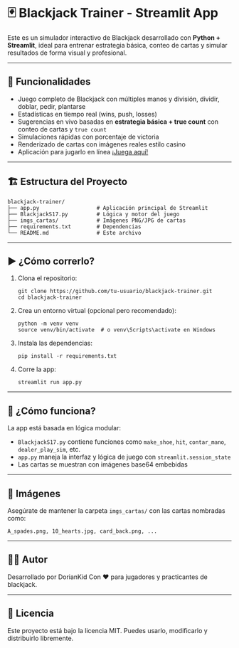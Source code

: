 # 🃏 Blackjack Trainer - Streamlit App

Este es un simulador interactivo de Blackjack desarrollado con **Python + Streamlit**, ideal para entrenar estrategia básica, conteo de cartas y simular resultados de forma visual y profesional.

---

## 🚀 Funcionalidades

-  Juego completo de Blackjack con múltiples manos y división, dividir, doblar, pedir, plantarse
-  Estadísticas en tiempo real (wins, push, losses)
-  Sugerencias en vivo basadas en **estrategia básica + true count** con conteo de cartas y `true count`
-  Simulaciones rápidas con porcentaje de victoria
-  Renderizado de cartas con imágenes reales estilo casino
-  Aplicación para jugarlo en línea [¡Juega aquí!](https://blackjack-trainer.streamlit.app/)

---

## 🏗️ Estructura del Proyecto

```
blackjack-trainer/
├── app.py                  # Aplicación principal de Streamlit
├── BlackjackS17.py         # Lógica y motor del juego
├── imgs_cartas/            # Imágenes PNG/JPG de cartas
├── requirements.txt        # Dependencias
└── README.md               # Este archivo
```

---

## ▶️ ¿Cómo correrlo?

1. Clona el repositorio:
   ```
   git clone https://github.com/tu-usuario/blackjack-trainer.git
   cd blackjack-trainer
   ```

2. Crea un entorno virtual (opcional pero recomendado):
   ```
   python -m venv venv
   source venv/bin/activate  # o venv\Scripts\activate en Windows
   ```

3. Instala las dependencias:
   ```
   pip install -r requirements.txt
   ```

4. Corre la app:
   ```
   streamlit run app.py
   ```

---

## 🧠 ¿Cómo funciona?

La app está basada en lógica modular:
- `BlackjackS17.py` contiene funciones como `make_shoe`, `hit`, `contar_mano`, `dealer_play_sim`, etc.
- `app.py` maneja la interfaz y lógica de juego con `streamlit.session_state`
- Las cartas se muestran con imágenes base64 embebidas

---

## 📸 Imágenes

Asegúrate de mantener la carpeta `imgs_cartas/` con las cartas nombradas como:

```
A_spades.png, 10_hearts.jpg, card_back.png, ...
```

---

## 👨‍💻 Autor

Desarrollado por DorianKid 
Con ❤️ para jugadores y practicantes de blackjack.

---

## 📄 Licencia

Este proyecto está bajo la licencia MIT. Puedes usarlo, modificarlo y distribuirlo libremente.
